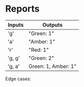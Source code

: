 # Reports

| Inputs | Outputs |
| ------ | ------- |
| 'g' | "Green: 1" |
| 'a' | "Amber: 1" |
| 'r' | "Red: 1" |
| 'g, g' | "Green: 2" |
| 'g, a' | Green: 1, Amber: 1" |

Edge cases:
